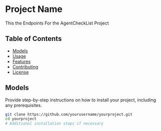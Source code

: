 # Project Name

This the Endpoints For the AgentCheckList Project
## Table of Contents

- [Models](#Models)
- [Usage](#usage)
- [Features](#features)
- [Contributing](#contributing)
- [License](#license)

## Models

Provide step-by-step instructions on how to install your project, including any prerequisites.

```bash
git clone https://github.com/yourusername/yourproject.git
cd yourproject
# Additional installation steps if necessary
